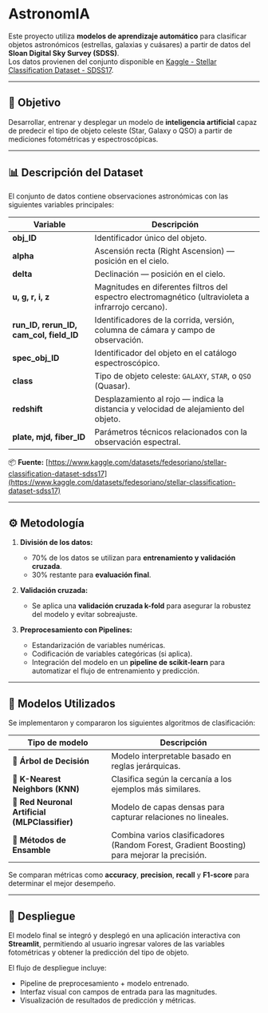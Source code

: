 # AstronomIA

Este proyecto utiliza **modelos de aprendizaje automático** para clasificar objetos astronómicos (estrellas, galaxias y cuásares) a partir de datos del **Sloan Digital Sky Survey (SDSS)**.  
Los datos provienen del conjunto disponible en [Kaggle - Stellar Classification Dataset - SDSS17](https://www.kaggle.com/datasets/fedesoriano/stellar-classification-dataset-sdss17).

---

## 🧠 Objetivo  

Desarrollar, entrenar y desplegar un modelo de **inteligencia artificial** capaz de predecir el tipo de objeto celeste (Star, Galaxy o QSO) a partir de mediciones fotométricas y espectroscópicas.  

---

## 📊 Descripción del Dataset  

El conjunto de datos contiene observaciones astronómicas con las siguientes variables principales:

| Variable | Descripción |
|-----------|--------------|
| **obj_ID** | Identificador único del objeto. |
| **alpha** | Ascensión recta (Right Ascension) — posición en el cielo. |
| **delta** | Declinación — posición en el cielo. |
| **u, g, r, i, z** | Magnitudes en diferentes filtros del espectro electromagnético (ultravioleta a infrarrojo cercano). |
| **run_ID, rerun_ID, cam_col, field_ID** | Identificadores de la corrida, versión, columna de cámara y campo de observación. |
| **spec_obj_ID** | Identificador del objeto en el catálogo espectroscópico. |
| **class** | Tipo de objeto celeste: `GALAXY`, `STAR`, o `QSO` (Quasar). |
| **redshift** | Desplazamiento al rojo — indica la distancia y velocidad de alejamiento del objeto. |
| **plate, mjd, fiber_ID** | Parámetros técnicos relacionados con la observación espectral. |

📦 **Fuente:** [https://www.kaggle.com/datasets/fedesoriano/stellar-classification-dataset-sdss17](https://www.kaggle.com/datasets/fedesoriano/stellar-classification-dataset-sdss17)

---

## ⚙️ Metodología  

1. **División de los datos:**  
   - 70% de los datos se utilizan para **entrenamiento y validación cruzada**.  
   - 30% restante para **evaluación final**.  

2. **Validación cruzada:**  
   - Se aplica una **validación cruzada k-fold** para asegurar la robustez del modelo y evitar sobreajuste.  

3. **Preprocesamiento con Pipelines:**  
   - Estandarización de variables numéricas.  
   - Codificación de variables categóricas (si aplica).  
   - Integración del modelo en un **pipeline de scikit-learn** para automatizar el flujo de entrenamiento y predicción.  

---

## 🤖 Modelos Utilizados  

Se implementaron y compararon los siguientes algoritmos de clasificación:

| Tipo de modelo | Descripción |
|----------------|--------------|
| 🌳 **Árbol de Decisión** | Modelo interpretable basado en reglas jerárquicas. |
| 📍 **K-Nearest Neighbors (KNN)** | Clasifica según la cercanía a los ejemplos más similares. |
| 🧩 **Red Neuronal Artificial (MLPClassifier)** | Modelo de capas densas para capturar relaciones no lineales. |
| 🧱 **Métodos de Ensamble** | Combina varios clasificadores (Random Forest, Gradient Boosting) para mejorar la precisión. |

Se comparan métricas como **accuracy**, **precision**, **recall** y **F1-score** para determinar el mejor desempeño.

---

## 🚀 Despliegue  

El modelo final se integró y desplegó en una aplicación interactiva con **Streamlit**, permitiendo al usuario ingresar valores de las variables fotométricas y obtener la predicción del tipo de objeto.  

El flujo de despliegue incluye:  

- Pipeline de preprocesamiento + modelo entrenado.  
- Interfaz visual con campos de entrada para las magnitudes.  
- Visualización de resultados de predicción y métricas.  
